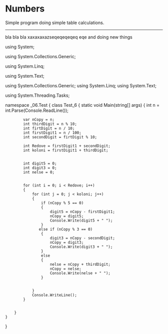 # Numbers
Simple program doing simple table calculations.

-----------------------------------------------

bla bla bla xaxaxaxazseqeqeqeqeq
eqe
and doing new things

using System;



using System.Collections.Generic;


using System.Linq;


using System.Text;



using System.Collections.Generic;
using System.Linq;
using System.Text;

using System.Threading.Tasks;

namespace _06.Test
{
    class Test_6
    {
        static void Main(string[] args)
        {
            int n = int.Parse(Console.ReadLine());


            var nCopy = n;
            int thirdDigit = n % 10; 
            int firtDigit = n / 10;
            int firstDigit1 = n / 100; 
            int secondDigit = firtDigit % 10;
            
            int Redove = firstDigit1 + secondDigit;
            int koloni = firstDigit1 + thirdDigit;


            int digit5 = 0;
            int digit3 = 0;
            int nelse = 0;


            for (int i = 0; i < Redove; i++)
            {
                for (int j = 0; j < koloni; j++)
                {
                    if (nCopy % 5 == 0)
                    {
                        digit5 = nCopy - firstDigit1;
                        nCopy = digit5;
                        Console.Write(digit5 + " ");
                    }
                   else if (nCopy % 3 == 0)
                    {
                        digit3 = nCopy - secondDigit;
                        nCopy = digit3;
                        Console.Write(digit3 + " ");
                    }
                    else
                    {
                        nelse = nCopy + thirdDigit;
                        nCopy = nelse;
                        Console.Write(nelse + " ");
                    }
                   
                   
                }
                Console.WriteLine();
            }

           
        }
    }
}

